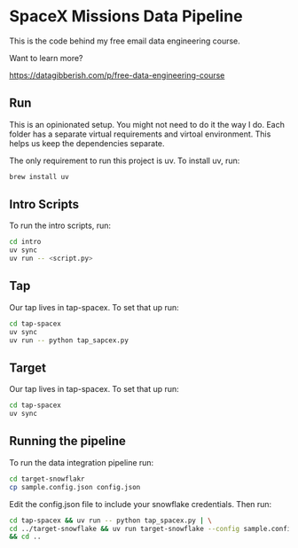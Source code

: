 # SpaceX Missions Data Pipeline

This is the code behind my free email data engineering course.

Want to learn more?

https://datagibberish.com/p/free-data-engineering-course

## Run

This is an opinionated setup. You might not need to do it the way I do.
Each folder has a separate virtual requirements and virtoal environment.
This helps us keep the dependencies separate.

The only requirement to run this project is uv.
To install uv, run:

```sh
brew install uv
```

## Intro Scripts

To run the intro scripts, run:

```sh
cd intro
uv sync
uv run -- <script.py>
```

## Tap

Our tap lives in tap-spacex.
To set that up run:

```sh
cd tap-spacex
uv sync
uv run -- python tap_sapcex.py
```

## Target

Our tap lives in tap-spacex.
To set that up run:

```sh
cd tap-spacex
uv sync
```

## Running the pipeline

To run the data integration pipeline run:

```sh
cd target-snowflakr
cp sample.config.json config.json
```

Edit the config.json file to include your snowflake credentials.
Then run:

```sh
cd tap-spacex && uv run -- python tap_spacex.py | \
cd ../target-snowflake && uv run target-snowflake --config sample.config.json \
&& cd ..
```
